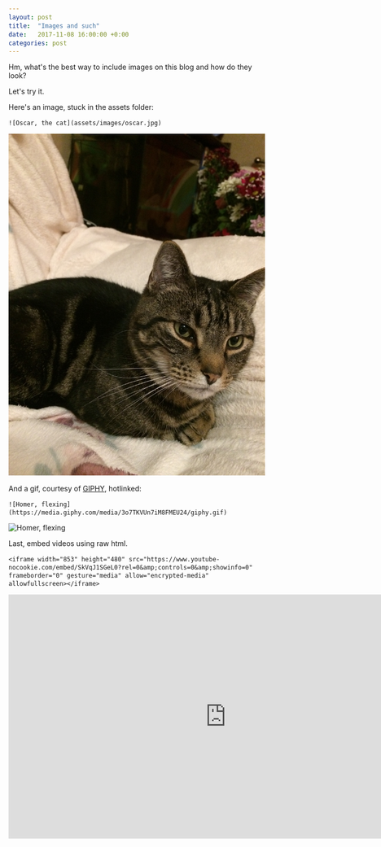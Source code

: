 ```yaml
---
layout: post
title:  "Images and such"
date:   2017-11-08 16:00:00 +0:00
categories: post
---
```


Hm, what's the best way to include images on this blog and how do they look?

Let's try it.

Here's an image, stuck in the assets folder:

```
![Oscar, the cat](assets/images/oscar.jpg)
```

![Oscar, the cat](assets/images/oscar.jpg)

And a gif, courtesy of [GIPHY](https://giphy.com), hotlinked:

```
![Homer, flexing](https://media.giphy.com/media/3o7TKVUn7iM8FMEU24/giphy.gif)
```

![Homer, flexing](https://media.giphy.com/media/3o7TKVUn7iM8FMEU24/giphy.gif)

Last, embed videos using raw html.

```
<iframe width="853" height="480" src="https://www.youtube-nocookie.com/embed/SkVqJ1SGeL0?rel=0&amp;controls=0&amp;showinfo=0" frameborder="0" gesture="media" allow="encrypted-media" allowfullscreen></iframe>
```

<iframe width="853" height="480" src="https://www.youtube-nocookie.com/embed/SkVqJ1SGeL0?rel=0&amp;controls=0&amp;showinfo=0" frameborder="0" gesture="media" allow="encrypted-media" allowfullscreen></iframe>
